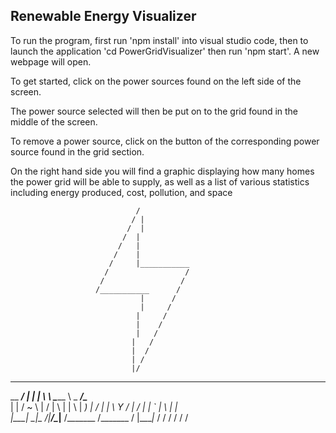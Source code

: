 <h2>Renewable Energy Visualizer</h2>

To run the program, first run 'npm install' into visual studio code, then to launch the application 'cd PowerGridVisualizer' then run 'npm start'. A new webpage will open.

To get started, click on the power sources found on the left side of the screen.

The power source selected will then be put on to the grid found in the middle of the screen.

To remove a power source, click on the button of the corresponding power source found in the grid section.

On the right hand side you will find a graphic displaying how many homes the power grid will be able to supply,
as well as a list of various statistics including energy produced, cost, pollution, and space





                                /
                               / |
                              /  |
                             /  |
                            /   |
                           /    |
                          /     |___________
                         /                 /
                        /                 /
                       /___________      /
                                 |      /
                                 |     /
                                |     /
                                |    /
                                |   /
                               |   /
                               |  /    
                               | /
                               |/

______________ ___  ____ __________  ________  _____________________ 
\__    ___/   |   \|    |   \      \ \______ \ \_   _____/\______   \
  |    | /    ~    \    |   /   |   \ |    |  \ |    __)_  |       _/
  |    | \    Y    /    |  /    |    \|    `   \|        \ |    |   \
  |____|  \___|_  /|______/\____|__  /_______  /_______  / |____|_  /
                \/                 \/        \/        \/         \/ 
